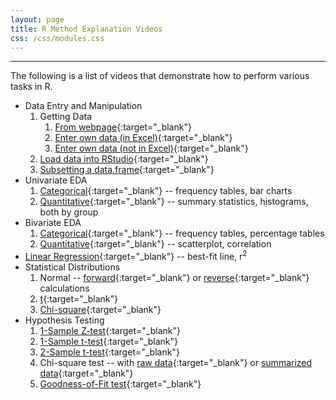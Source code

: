 ```yaml
---
layout: page
title: R Method Explanation Videos
css: /css/modules.css
---
```


----

The following is a list of videos that demonstrate how to perform various tasks in R.

* Data Entry and Manipulation
    1. Getting Data
        1. [From webpage](https://vimeo.com/user45324800/ncstats-getdatawebpage){:target="_blank"}
        1. [Enter own data (in Excel)](https://vimeo.com/user45324800/ncstats-preparedataexcel){:target="_blank"}
        1. [Enter own data (not in Excel)](https://vimeo.com/user45324800/ncstats-preparedatatextfile){:target="_blank"}
    1. [Load data into RStudio](https://vimeo.com/user45324800/ncstats-loadcsvrstudio){:target="_blank"}
    1. [Subsetting a data.frame](https://vimeo.com/user45324800/filterd){:target="_blank"}
* Univariate EDA
    1. [Categorical](https://vimeo.com/user45324800/ncstats-uedac){:target="_blank"} -- frequency tables, bar charts
    1. [Quantitative](https://vimeo.com/user45324800/ncstats-uedaq){:target="_blank"} -- summary statistics, histograms, both by group
* Bivariate EDA
    1. [Categorical](https://vimeo.com/user45324800/biveda-cat){:target="_blank"} -- frequency tables, percentage tables
    1. [Quantitative](https://vimeo.com/user45324800/biveda-quant){:target="_blank"} -- scatterplot, correlation
* [Linear Regression](https://vimeo.com/user45324800/regression1){:target="_blank"} -- best-fit line, r<sup>2</sup>
* Statistical Distributions
    1. Normal -- [forward](https://vimeo.com/user45324800/normdist-forward){:target="_blank"} or [reverse](https://vimeo.com/user45324800/normdist-reverse){:target="_blank"} calculations
    1. [t](https://vimeo.com/user45324800/tdistribution){:target="_blank"}
    1. [Chi-square](https://vimeo.com/user45324800/chisqdistribution){:target="_blank"}
* Hypothesis Testing
    1. [1-Sample Z-test](https://vimeo.com/user45324800/ztest){:target="_blank"}
    1. [1-Sample t-test](https://vimeo.com/user45324800/1samplettest){:target="_blank"}
    1. [2-Sample t-test](https://vimeo.com/user45324800/2samplettest){:target="_blank"}
    1. Chi-square test -- with [raw data](https://vimeo.com/user45324800/chisqraw-ex1){:target="_blank"} or [summarized data](https://vimeo.com/user45324800/chisqsmrzd-ex1){:target="_blank"}
    1. [Goodness-of-Fit test](https://vimeo.com/user45324800/rgoftest){:target="_blank"}
